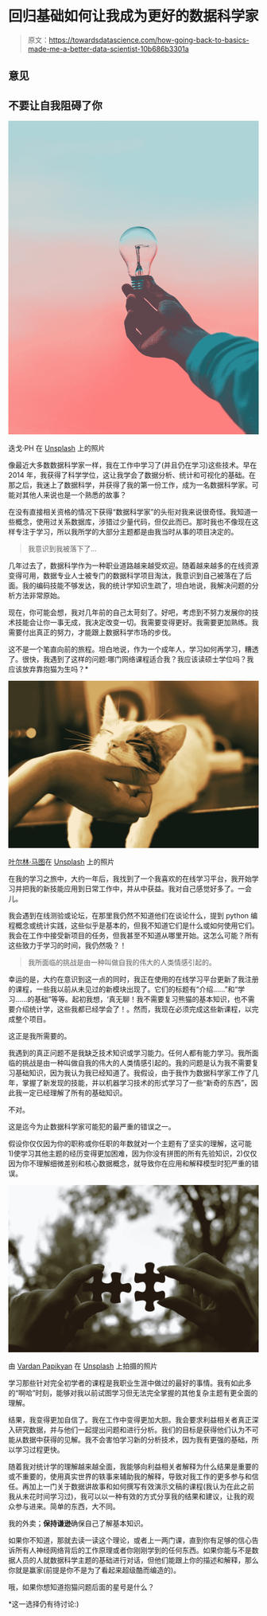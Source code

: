 # 回归基础如何让我成为更好的数据科学家

> 原文：<https://towardsdatascience.com/how-going-back-to-basics-made-me-a-better-data-scientist-10b686b3301a>

## 意见

## 不要让自我阻碍了你

![](img/32bce153e3ce7bd220f12b9a8c03e417.png)

迭戈·PH 在 [Unsplash](https://unsplash.com?utm_source=medium&utm_medium=referral) 上的照片

像最近大多数数据科学家一样，我在工作中学习了(并且仍在学习)这些技术。早在 2014 年，我获得了科学学位，这让我学会了数据分析、统计和可视化的基础。在那之后，我迷上了数据科学，并获得了我的第一份工作，成为一名数据科学家。可能对其他人来说也是一个熟悉的故事？

在没有直接相关资格的情况下获得“数据科学家”的头衔对我来说很奇怪。我知道一些概念，使用过关系数据库，涉猎过少量代码，但仅此而已。那时我也不像现在这样专注于学习，所以我所学的大部分主题都是由我当时从事的项目决定的。

> 我意识到我被落下了...

几年过去了，数据科学作为一种职业道路越来越受欢迎。随着越来越多的在线资源变得可用，数据专业人士被专门的数据科学项目淘汰，我意识到自己被落在了后面。我的编码技能不够发达，我的统计学知识生疏了，坦白地说，我解决问题的分析方法非常原始。

现在，你可能会想，我对几年前的自己太苛刻了。好吧，考虑到不努力发展你的技术技能会让你一事无成，我决定改变一切。我需要变得更好。我需要更加熟练。我需要付出真正的努力，才能跟上数据科学市场的步伐。

这不是一个笔直向前的旅程。坦白地说，作为一个成年人，学习如何再学习，糟透了。很快，我遇到了这样的问题:哪门网络课程适合我？我应该读硕士学位吗？我应该放弃靠抱猫为生吗？*

![](img/26fbefc0e702c0fd37fe4c9a3fcfa85f.png)

[叶尔林·马图](https://unsplash.com/@yerlinmatu?utm_source=medium&utm_medium=referral)在 [Unsplash](https://unsplash.com?utm_source=medium&utm_medium=referral) 上的照片

在我的学习之旅中，大约一年后，我找到了一个我喜欢的在线学习平台，我开始学习并把我的新技能应用到日常工作中，并从中获益。我对自己感觉好多了。一会儿。

我会遇到在线测验或论坛，在那里我仍然不知道他们在谈论什么，提到 python 编程概念或统计实践，这些似乎是基本的，但我不知道它们是什么或如何使用它们。我会在工作中接受新项目的任务，但我甚至不知道从哪里开始。这怎么可能？所有这些致力于学习的时间，我仍然吸？！

> 我所面临的挑战是由一种叫做自我的伟大的人类情感引起的。

幸运的是，大约在意识到这一点的同时，我正在使用的在线学习平台更新了我注册的课程，一些我以前从未见过的新模块出现了。它们的标题有“介绍……”和“学习……的基础”等等。起初我想，‘真无聊！我不需要复习熊猫的基本知识，也不需要介绍统计学，这些我都已经学会了！。然而，我现在必须完成这些新课程，以完成整个项目。

这正是我所需要的。

我遇到的真正问题不是我缺乏技术知识或学习能力。任何人都有能力学习。我所面临的挑战是由一种叫做自我的伟大的人类情感引起的。我的问题是认为我不需要复习基础知识，因为我认为我已经知道了。我假设，由于我作为数据科学家工作了几年，掌握了新发现的技能，并以机器学习技术的形式学习了一些“新奇的东西”，因此我一定已经理解了所有的基础知识。

不对。

这是迄今为止数据科学家可能犯的最严重的错误之一。

假设你仅仅因为你的职称或你任职的年数就对一个主题有了坚实的理解，这可能 1)使学习其他主题的经历变得更加困难，因为你没有拼图的所有先验知识，2)仅仅因为你不理解细微差别和核心数据概念，就导致你在应用和解释模型时犯严重的错误。

![](img/3afdb84bff7b12a8546aebf23d9c5548.png)

由 [Vardan Papikyan](https://unsplash.com/@varpap?utm_source=medium&utm_medium=referral) 在 [Unsplash](https://unsplash.com?utm_source=medium&utm_medium=referral) 上拍摄的照片

学习那些针对完全初学者的课程是我职业生涯中做过的最好的事情。我有如此多的“啊哈”时刻，能够对我以前试图学习但无法完全掌握的其他复杂主题有更全面的理解。

结果，我变得更加自信了。我在工作中变得更加大胆。我会要求利益相关者真正深入研究数据，并与他们一起提出问题和进行分析。我们的目标是获得他们认为不可能从数据中获得的见解。我不会害怕学习新的分析技术，因为我有更强的基础，所以学习过程更快。

随着我对统计学的理解越来越全面，我能够向利益相关者解释为什么结果是重要的或不重要的，使用真实世界的轶事来辅助我的解释，导致对我工作的更多参与和信任。再加上一门关于数据讲故事和如何撰写有效演示文稿的课程(我认为在此之前我从未花时间学习过)，我可以以一种有效的方式分享我的结果和建议，让我的观众参与进来。简单的东西，大不同。

我的外卖；**保持谦逊**确保自己了解基本知识。

如果你不知道，那就去读一读这个理论，或者上一两门课，直到你有足够的信心告诉所有人神经网络背后的工作原理或者你刚刚学到的任何东西。如果你能与不是数据人员的人就数据科学主题的基础进行对话，但他们能跟上你的描述和解释，那么你就是赢家(前提是你不是为了看起来超级酷而编造的)。

哦，如果你想知道抱猫问题后面的星号是什么？

*这一选择仍有待讨论:)
